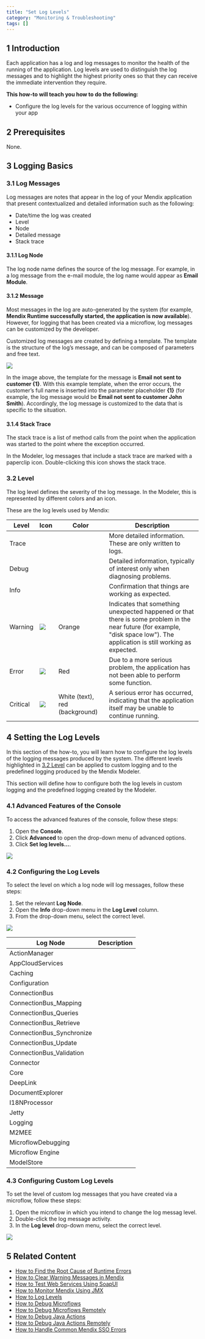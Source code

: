 ```yaml
---
title: "Set Log Levels"
category: "Monitoring & Troubleshooting"
tags: []
---
```


## 1 Introduction

Each application has a log and log messages to monitor the health of the running of the application. Log levels are used to distinguish the log messages and to highlight the highest priority ones so that they can receive the immediate intervention they require.

**This how-to will teach you how to do the following:**

* Configure the log levels for the various occurrence of logging within your app

## 2 Prerequisites

None.

## 3 Logging Basics

### 3.1 Log Messages

Log messages are notes that appear in the log of your Mendix application that present contextualized and detailed information such as the following:

* Date/time the log was created
* Level
* Node
* Detailed message
* Stack trace

#### 3.1.1 Log Node

The log node name defines the source of the log message. For example, in a log message from the e-mail module, the log name would appear as **Email Module**.

#### 3.1.2 Message

Most messages in the log are auto-generated by the system (for example, **Mendix Runtime successfully started, the application is now available**). However, for logging that has been created via a microflow, log messages can be customized by the developer.

Customized log messages are created by defining a template. The template is the structure of the log’s message, and can be composed of parameters and free text.

 ![](attachments/18448575/18580031.png)

In the image above, the template for the message is **Email not sent to customer {1}**. With this example template, when the error occurs, the customer’s full name is inserted into the parameter placeholder **{1}** (for example, the log message would be **Email not sent to customer John Smith**). Accordingly, the log message is customized to the data that is specific to the situation.

#### 3.1.4 Stack Trace

The stack trace is a list of method calls from the point when the application was started to the point where the exception occurred. 

In the Modeler, log messages that include a stack trace are marked with a paperclip icon. Double-clicking this icon shows the stack trace.

### 3.2 Level<a name="Level"></a>

The log level defines the severity of the log message. In the Modeler, this is represented by different colors and an icon. 

These are the log levels used by Mendix: 

| Level | Icon | Color | Description
| --- | --- | --- | --- |
| Trace | | | More detailed information. These are only written to logs. |
| Debug | | | Detailed information, typically of interest only when diagnosing problems. |
| Info  | | | Confirmation that things are working as expected. |
| Warning | ![](attachments/18448575/18580038.png) | Orange | Indicates that something unexpected happened or that there is some problem in the near future (for example, "disk space low"). The application is still working as expected. |
| Error | ![](attachments/18448575/18580037.png) | Red | Due to a more serious problem, the application has not been able to perform some function. |
| Critical | ![](attachments/18448575/18580036.png) | White (text), red (background) | A serious error has occurred, indicating that the application itself may be unable to continue running. |

## 4 Setting the Log Levels

In this section of the how-to, you will learn how to configure the log levels of the logging messages produced by the system. The different levels highlighted in [3.2 Level](#Level) can be applied to custom logging and to the predefined logging produced by the Mendix Modeler. 

This section will define how to configure both the log levels in custom logging and the predefined logging created by the Modeler.

### 4.1 Advanced Features of the Console

To access the advanced features of the console, follow these steps:

1. Open the **Console**.
2. Click **Advanced** to open the drop-down menu of advanced options.
3. Click **Set log levels...**.

![](attachments/18448575/18580030.png)

### 4.2 Configuring the Log Levels

To select the level on which a log node will log messages, follow these steps:

1. Set the relevant **Log Node**.
2. Open the **Info** drop-down menu in the **Log Level** column.
3. From the drop-down menu, select the correct level.

![](attachments/18448575/18580029.png)

| Log Node | Description
| --- | --- |
| ActionManager |
| AppCloudServices | 
| Caching |
| Configuration |
| ConnectionBus |
| ConnectionBus_Mapping |
| ConnectionBus_Queries |
| ConnectionBus_Retrieve |
| ConnectionBus_Synchronize |
| ConnectionBus_Update |
| ConnectionBus_Validation |
| Connector |
| Core | 
| DeepLink |
| DocumentExplorer |
| I18NProcessor |
| Jetty |
| Logging | 
| M2MEE |
| MicroflowDebugging |
| Microflow Engine |
| ModelStore | 

### 4.3 Configuring Custom Log Levels

To set the level of custom log messages that you have created via a microflow, follow these steps:

1. Open the microflow in which you intend to change the log messag level.
2. Double-click the log message activity.
3. In the **Log level** drop-down menu, select the correct level.

![](attachments/18448575/18580028.png)

## 5 Related Content

* [How to Find the Root Cause of Runtime Errors](finding-the-root-cause-of-runtime-errors)
* [How to Clear Warning Messages in Mendix](clear-warning-messages)
* [How to Test Web Services Using SoapUI](../testing/testing-web-services-using-soapui)
* [How to Monitor Mendix Using JMX](monitoring-mendix-using-jmx)
* [How to Log Levels](log-levels)
* [How to Debug Microflows](debug-microflows)
* [How to Debug Microflows Remotely](debug-microflows-remotely)
* [How to Debug Java Actions](debug-java-actions)
* [How to Debug Java Actions Remotely](debug-java-actions-remotely)
* [How to Handle Common Mendix SSO Errors](handle-common-mendix-sso-errors)
